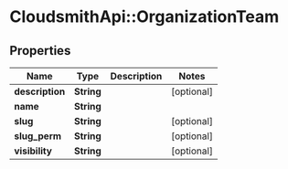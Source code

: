# CloudsmithApi::OrganizationTeam

## Properties
Name | Type | Description | Notes
------------ | ------------- | ------------- | -------------
**description** | **String** |  | [optional] 
**name** | **String** |  | 
**slug** | **String** |  | [optional] 
**slug_perm** | **String** |  | [optional] 
**visibility** | **String** |  | [optional] 


